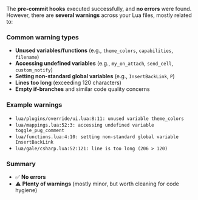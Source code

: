 The **pre-commit hooks** executed successfully, and **no errors** were found. However, there are **several warnings** across your Lua files, mostly related to:

### Common warning types

- **Unused variables/functions** (e.g., `theme_colors`, `capabilities`, `filename`)
- **Accessing undefined variables** (e.g., `my_on_attach`, `send_cell`, `custom_notify`)
- **Setting non-standard global variables** (e.g., `InsertBackLink`, `P`)
- **Lines too long** (exceeding 120 characters)
- **Empty if-branches** and similar code quality concerns

### Example warnings

- `lua/plugins/override/ui.lua:8:11: unused variable theme_colors`
- `lua/mappings.lua:52:3: accessing undefined variable toggle_pug_comment`
- `lua/functions.lua:4:10: setting non-standard global variable InsertBackLink`
- `lua/gale/csharp.lua:52:121: line is too long (206 > 120)`

### Summary

- ✅ **No errors**
- ⚠️ **Plenty of warnings** (mostly minor, but worth cleaning for code hygiene)
